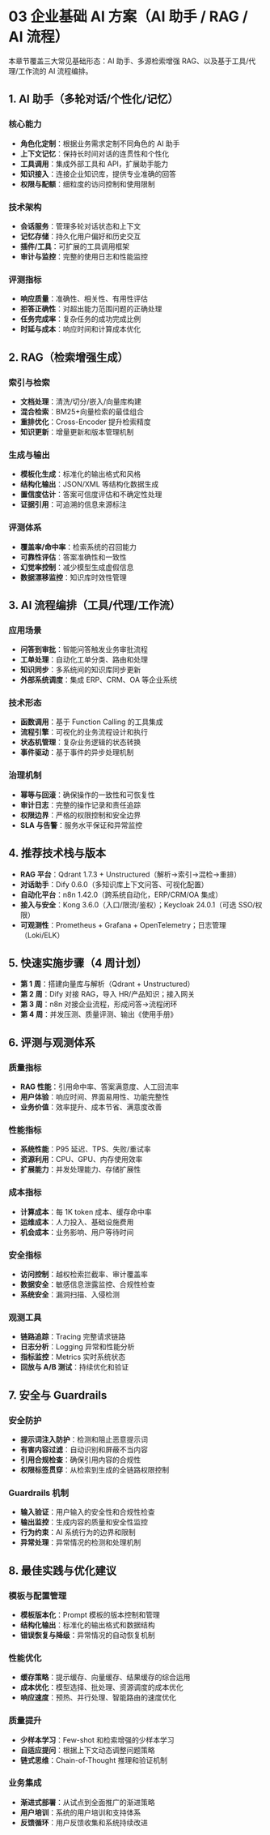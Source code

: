 # 03 企业基础 AI 方案（AI 助手 / RAG / AI 流程）

本章节覆盖三大常见基础形态：AI 助手、多源检索增强 RAG、以及基于工具/代理/工作流的 AI 流程编排。

## 1. AI 助手（多轮对话/个性化/记忆）

### 核心能力

- **角色化定制**：根据业务需求定制不同角色的 AI 助手
- **上下文记忆**：保持长时间对话的连贯性和个性化
- **工具调用**：集成外部工具和 API，扩展助手能力
- **知识接入**：连接企业知识库，提供专业准确的回答
- **权限与配额**：细粒度的访问控制和使用限制

### 技术架构

- **会话服务**：管理多轮对话状态和上下文
- **记忆存储**：持久化用户偏好和历史交互
- **插件/工具**：可扩展的工具调用框架
- **审计与监控**：完整的使用日志和性能监控

### 评测指标

- **响应质量**：准确性、相关性、有用性评估
- **拒答正确性**：对超出能力范围问题的正确处理
- **任务完成率**：复杂任务的成功完成比例
- **时延与成本**：响应时间和计算成本优化

## 2. RAG（检索增强生成）

### 索引与检索

- **文档处理**：清洗/切分/嵌入/向量库构建
- **混合检索**：BM25+向量检索的最佳组合
- **重排优化**：Cross-Encoder 提升检索精度
- **知识更新**：增量更新和版本管理机制

### 生成与输出

- **模板化生成**：标准化的输出格式和风格
- **结构化输出**：JSON/XML 等结构化数据生成
- **置信度估计**：答案可信度评估和不确定性处理
- **证据引用**：可追溯的信息来源标注

### 评测体系

- **覆盖率/命中率**：检索系统的召回能力
- **可靠性评估**：答案准确性和一致性
- **幻觉率控制**：减少模型生成虚假信息
- **数据漂移监控**：知识库时效性管理

## 3. AI 流程编排（工具/代理/工作流）

### 应用场景

- **问答到审批**：智能问答触发业务审批流程
- **工单处理**：自动化工单分类、路由和处理
- **知识同步**：多系统间的知识库同步更新
- **外部系统调度**：集成 ERP、CRM、OA 等企业系统

### 技术形态

- **函数调用**：基于 Function Calling 的工具集成
- **流程引擎**：可视化的业务流程设计和执行
- **状态机管理**：复杂业务逻辑的状态转换
- **事件驱动**：基于事件的异步处理机制

### 治理机制

- **幂等与回滚**：确保操作的一致性和可恢复性
- **审计日志**：完整的操作记录和责任追踪
- **权限边界**：严格的权限控制和安全边界
- **SLA 与告警**：服务水平保证和异常监控

## 4. 推荐技术栈与版本

- **RAG 平台**：Qdrant 1.7.3 + Unstructured（解析→索引→混检→重排）
- **对话助手**：Dify 0.6.0（多知识库上下文问答、可视化配置）
- **自动化平台**：n8n 1.42.0（跨系统自动化，ERP/CRM/OA 集成）
- **接入与安全**：Kong 3.6.0（入口/限流/鉴权）；Keycloak 24.0.1（可选 SSO/权限）
- **可观测性**：Prometheus + Grafana + OpenTelemetry；日志管理（Loki/ELK）

## 5. 快速实施步骤（4 周计划）

- **第 1 周**：搭建向量库与解析（Qdrant + Unstructured）
- **第 2 周**：Dify 对接 RAG，导入 HR/产品知识；接入网关
- **第 3 周**：n8n 对接企业流程，形成问答→流程闭环
- **第 4 周**：并发压测、质量评测、输出《使用手册》

## 6. 评测与观测体系

### 质量指标

- **RAG 性能**：引用命中率、答案满意度、人工回流率
- **用户体验**：响应时间、界面易用性、功能完整性
- **业务价值**：效率提升、成本节省、满意度改善

### 性能指标

- **系统性能**：P95 延迟、TPS、失败/重试率
- **资源利用**：CPU、GPU、内存使用效率
- **扩展能力**：并发处理能力、存储扩展性

### 成本指标

- **计算成本**：每 1K token 成本、缓存命中率
- **运维成本**：人力投入、基础设施费用
- **机会成本**：业务影响、用户等待时间

### 安全指标

- **访问控制**：越权检索拦截率、审计覆盖率
- **数据安全**：敏感信息泄露监控、合规性检查
- **系统安全**：漏洞扫描、入侵检测

### 观测工具

- **链路追踪**：Tracing 完整请求链路
- **日志分析**：Logging 异常和性能分析
- **指标监控**：Metrics 实时系统状态
- **回放与 A/B 测试**：持续优化和验证

## 7. 安全与 Guardrails

### 安全防护

- **提示词注入防护**：检测和阻止恶意提示词
- **有害内容过滤**：自动识别和屏蔽不当内容
- **引用合规检查**：确保引用内容的合规性
- **权限标签贯穿**：从检索到生成的全链路权限控制

### Guardrails 机制

- **输入验证**：用户输入的安全性和合规性检查
- **输出监控**：生成内容的质量和安全性监控
- **行为约束**：AI 系统行为的边界和限制
- **异常处理**：异常情况的检测和处理机制

## 8. 最佳实践与优化建议

### 模板与配置管理

- **模板版本化**：Prompt 模板的版本控制和管理
- **结构化输出**：标准化的输出格式和数据结构
- **错误恢复与降级**：异常情况的自动恢复机制

### 性能优化

- **缓存策略**：提示缓存、向量缓存、结果缓存的综合运用
- **成本优化**：模型选择、批处理、资源调度的成本优化
- **响应速度**：预热、并行处理、智能路由的速度优化

### 质量提升

- **少样本学习**：Few-shot 和检索增强的少样本学习
- **自适应提问**：根据上下文动态调整问题策略
- **链式思维**：Chain-of-Thought 推理和验证机制

### 业务集成

- **渐进式部署**：从试点到全面推广的渐进策略
- **用户培训**：系统的用户培训和支持体系
- **反馈循环**：用户反馈收集和系统持续改进
